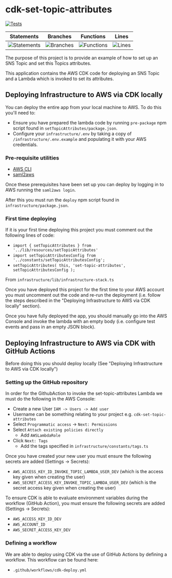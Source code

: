 # cdk-set-topic-attributes

[![Tests](https://github.com/Milan9805/cdk-set-topic-attributes/workflows/Tests/badge.svg)](https://github.com/Milan9805/cdk-set-topic-attributes/actions)

| Statements                                                                                  | Branches                                                                                  | Functions                                                                                  | Lines                                                                                  |
| ------------------------------------------------------------------------------------------- | ----------------------------------------------------------------------------------------- | ------------------------------------------------------------------------------------------ | -------------------------------------------------------------------------------------- |
| ![Statements](https://img.shields.io/badge/Coverage-100%25-brightgreen.svg 'I am perfect!') | ![Branches](https://img.shields.io/badge/Coverage-100%25-brightgreen.svg 'I am perfect!') | ![Functions](https://img.shields.io/badge/Coverage-100%25-brightgreen.svg 'I am perfect!') | ![Lines](https://img.shields.io/badge/Coverage-100%25-brightgreen.svg 'I am perfect!') |

The purpose of this project is to provide an example of how to set up an SNS Topic and set this Topics attributes.

This application contains the AWS CDK code for deploying an SNS Topic and a Lambda which is invoked to set its attributes.

## Deploying Infrastructure to AWS via CDK locally

You can deploy the entire app from your local machine to AWS. To do this you'll need to:

-   Ensure you have prepared the lambda code by running `pre-package` npm script found in `setTopicAttributes/package.json`.
-   Configure your `infrastructure/.env` by taking a copy of `/infrastructure/.env.example` and populating it with your AWS credentials.

### Pre-requisite utilities

-   [AWS CLI](https://aws.amazon.com/cli/)
-   [saml2aws](https://github.com/Versent/saml2aws#linux)

Once these prerequisites have been set up you can deploy by logging in to AWS running the `saml2aws login`.

After this you must run the `deploy` npm script found in `infrastructure/package.json`.

### First time deploying

If it is your first time deploying this project you must comment out the following lines of code:

-   `import { setTopicAttributes } from '../lib/resources/setTopicAttributes'`
-   `import setTopicAttributesConfig from '../constants/setTopicAttributesConfig';`
-   `setTopicAttributes( this, 'set-topic-attributes', setTopicAttributesConfig );`

From `infrastructure/lib/infrastructure-stack.ts`

Once you have deployed this project for the first time to your AWS account you must uncomment out the code and re-run the deployment (i.e. follow the steps described in the "Deploying Infrastructure to AWS via CDK locally" section).

Once you have fully deployed the app, you should manually go into the AWS Console and invoke the lambda with an empty body (i.e. configure test events and pass in an empty JSON block).

## Deploying Infrastructure to AWS via CDK with GitHub Actions

Before doing this you should deploy locally (See "Deploying Infrastructure to AWS via CDK locally")

### Setting up the GitHub repository

In order for the GithubAction to invoke the set-topic-attributes Lambda we must do the following in the AWS Console:

-   Create a new User `IAM -> Users -> Add user`
-   Username can be something relating to your project e.g.
    `cdk-set-topic-attributes`
-   Select `Programmatic access` -> `Next: Permissions`
-   Select `Attach existing policies directly`
    -   Add `AWSLambdaRole`
-   Click `Next: Tags`
    -   Add the tags specified in `infrastructure/constants/tags.ts`

Once you have created your new user you must ensure the following secrets are added (Settings -> Secrets):

-   `AWS_ACCESS_KEY_ID_INVOKE_TOPIC_LAMBDA_USER_DEV` (which is the access key given when creating the user)
-   `AWS_SECRET_ACCESS_KEY_INVOKE_TOPIC_LAMBDA_USER_DEV` (which is the secret access key given when creating the user)

To ensure CDK is able to evaluate environment variables during the workflow (GitHub Action), you must ensure the following secrets are added (Settings -> Secrets):

-   `AWS_ACCESS_KEY_ID_DEV`
-   `AWS_ACCOUNT_ID`
-   `AWS_SECRET_ACCESS_KEY_DEV`

### Defining a workflow

We are able to deploy using CDK via the use of GitHub Actions by defining a workflow. This workflow can be found here:

-   `.github/workflows/cdk-deploy.yml`
